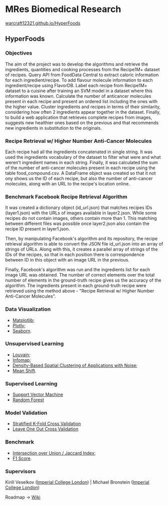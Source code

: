 # MRes Biomedical Research
[warcraft12321.github.io/HyperFoods](https://warcraft12321.github.io/HyperFoods)

## HyperFoods

### Objectives

The aim of the project was to develop the algorithms and retrieve the ingredients, quantities and cooking processes from the Recipe1M+ dataset of recipes. Query API from FoodData Central to extract caloric information for each ingredient/recipe. To add flavour molecule information to each ingredient/recipe using FlavorDB. Label each recipe from Recipe1M+ dataset to a cuisine after training an SVM model in a dataset where this information was known. Calculate the number of anticancer molecules present in each recipe and present an ordered list including the ones with the higher value.  Cluster ingredients and recipes in terms of their similarity, considering how often 2 ingredients appear together in the dataset.
Finally, to build a web application that retrieves complete recipes from images, suggests new healthier ones based on the previous and that recommends new ingredients in substitution to the originals.

### Recipe Retrieval w/ Higher Number Anti-Cancer Molecules

Each recipe had all the ingredients concatenated in single string. It was used the ingredients vocabulary of the dataset
to filter what were and what weren't ingredient names in each string. Finally, it was calculated the sum of the number
of anti-cancer molecules present in each recipe using the table food_compound.csv. A DataFrame object was created so that
it not ony shows us the ID of each recipe, but also the number of anti-cancer molecules, along with an URL to the recipe's
location online.

### Benchmark Facebook Recipe Retrieval Algorithm

It was created a dictionary object (id_url.json) that matches recipes IDs (layer1.json) with the URLs of images available in layer2.json. While
some recipes do not contain images, others contain more than 1. This matching between different files was possible once layer2.json
also contain the recipe ID present in layer1.json.

Then, by manipulating Facebook's algorithm and its repository, the recipe retrieval algorithm is able to convert the JSON file id_url.json into
an array of strings of URLs. Along with this, it creates a parallel array of strings of the IDs of the recipes, so that in each position there is
correspondence between ID in this object with an image URL in the previous.

Finally, Facebook's algorithm was run and the ingredients list for each image URL was obtained. The number of correct elements over the total
number of elements in the ground-truth recipe gives us the accuracy of the algorithm. The ingredients present in each ground-truth recipe
were retrieved using the method above - "Recipe Retrieval w/ Higher Number Anti-Cancer Molecules".

### Data Visualization

- [Matplotlib](https://matplotlib.org/);
- [Plotly](https://chart-studio.plot.ly/feed/#/);
- [Seaborn](https://seaborn.pydata.org/).

### Unsupervised Learning

- [Louvain](https://github.com/taynaud/python-louvain);
- [Infomap](https://pypi.org/project/infomap/);
- [Density-Based Spatial Clustering of Applications with Noise](https://scikit-learn.org/stable/modules/generated/sklearn.cluster.DBSCAN.html);
- [Mean Shift](https://scikit-learn.org/stable/modules/generated/sklearn.cluster.MeanShift.html).

### Supervised Learning

- [Support Vector Machine](https://scikit-learn.org/stable/modules/svm.html)
- [Random Forest](https://scikit-learn.org/stable/modules/generated/sklearn.ensemble.RandomForestClassifier.html)

### Model Validation

- [Stratified K-Fold Cross Validation](https://scikit-learn.org/stable/modules/cross_validation.html)
- [Leave One Out Cross Validation](https://scikit-learn.org/stable/modules/cross_validation.html)

### Benchmark

- [Intersection over Union / Jaccard Index](https://en.wikipedia.org/wiki/Jaccard_index);
- [F1 Score](https://scikit-learn.org/stable/modules/generated/sklearn.metrics.f1_score.html).

### Supervisors
Kirill Veselkov ([Imperial College London](https://www.imperial.ac.uk/people/kirill.veselkov04)) | Michael Bronstein ([Imperial College London](https://www.imperial.ac.uk/people/m.bronstein))

Roadmap -> [Wiki](https://github.com/warcraft12321/HyperFoods/wiki)